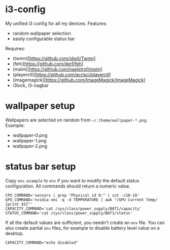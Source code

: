 # i3-config
My unified i3 config for all my devices. Features:
* random wallpaper selection
* easily configurable status bar

Requires:
* (twmn)[https://github.com/sboli/Twmn]
* (feh)[https://github.com/derf/feh]
* (maim)[https://github.com/naelstrof/maim]
* (playerctl)[https://github.com/acrisci/playerctl]
* (imagemagick)[https://github.com/ImageMagick/ImageMagick]
* i3lock, i3-nagbar

# wallpaper setup
Wallpapers are selected on random from `~/.theme/wallpaper-*.png`. Example:
* wallpaper-0.png
* wallpaper-1.png
* wallpaper-2.png

# status bar setup
Copy `env.example` to `env` if you want to modify the default status configuration. All commands should return a numeric value.
```
CPU_COMMAND='sensors | grep "Physical id 0:" | cut -c18-19'
GPU_COMMAND='nvidia-smi -q -d TEMPERATURE | awk "/GPU Current Temp/ {print $5}"'
CAPACITY_COMMAND='cat /sys/class/power_supply/BAT1/capacity'
STATUS_COMMAND='cat /sys/class/power_supply/BAT1/status'
```
If all the default values are sufficient, you needn't create an `env` file. You can also create partial `env` files, for example to disable battery level value on a desktop.
```
CAPACITY_COMMAND="echo disabled"
```

